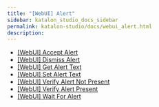 ```yaml
---
title: "[WebUI] Alert" 
sidebar: katalon_studio_docs_sidebar
permalink: katalon-studio/docs/webui_alert.html 
description: 
---
```

*   [\[WebUI\] Accept Alert](/display/KD/%5BWebUI%5D+Accept+Alert)
*   [\[WebUI\] Dismiss Alert](/display/KD/%5BWebUI%5D+Dismiss+Alert)
*   [\[WebUI\] Get Alert Text](/display/KD/%5BWebUI%5D+Get+Alert+Text)
*   [\[WebUI\] Set Alert Text](/display/KD/%5BWebUI%5D+Set+Alert+Text)
*   [\[WebUI\] Verify Alert Not Present](/display/KD/%5BWebUI%5D+Verify+Alert+Not+Present)
*   [\[WebUI\] Verify Alert Present](/display/KD/%5BWebUI%5D+Verify+Alert+Present)
*   [\[WebUI\] Wait For Alert](/display/KD/%5BWebUI%5D+Wait+For+Alert)